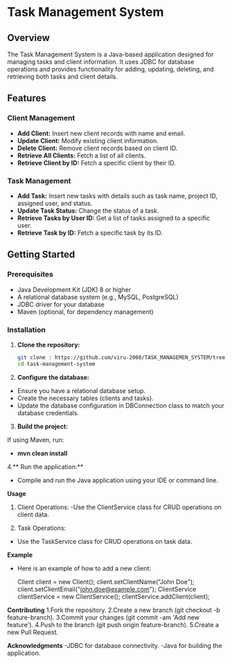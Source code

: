 # Task Management System

## Overview

The Task Management System is a Java-based application designed for managing tasks and client information. It uses JDBC for database operations and provides functionality for adding, updating, deleting, and retrieving both tasks and client details.

## Features

### Client Management
- **Add Client:** Insert new client records with name and email.
- **Update Client:** Modify existing client information.
- **Delete Client:** Remove client records based on client ID.
- **Retrieve All Clients:** Fetch a list of all clients.
- **Retrieve Client by ID:** Fetch a specific client by their ID.

### Task Management
- **Add Task:** Insert new tasks with details such as task name, project ID, assigned user, and status.
- **Update Task Status:** Change the status of a task.
- **Retrieve Tasks by User ID:** Get a list of tasks assigned to a specific user.
- **Retrieve Task by ID:** Fetch a specific task by its ID.

## Getting Started

### Prerequisites
- Java Development Kit (JDK) 8 or higher
- A relational database system (e.g., MySQL, PostgreSQL)
- JDBC driver for your database
- Maven (optional, for dependency management)

### Installation

1. **Clone the repository:**

   ```bash
   git clone : https://github.com/viru-2000/TASK_MANAGEMEN_SYSTEM/tree/main
   cd task-management-system

2. **Configure the database:**

- Ensure you have a relational database setup.
- Create the necessary tables (clients and tasks).
- Update the database configuration in DBConnection class to match your database credentials.

3. **Build the project:**

If using Maven, run:
-  **mvn clean install**

4.** Run the application:**

- Compile and run the Java application using your IDE or command line.

**Usage**
1. Client Operations:
-Use the ClientService class for CRUD operations on client data.

2. Task Operations:
- Use the TaskService class for CRUD operations on task data.

**Example**
- Here is an example of how to add a new client:
  
   Client client = new Client();
   client.setClientName("John Doe");
   client.setClientEmail("john.doe@example.com");
   ClientService clientService = new ClientService();
   clientService.addClient(client);

**Contributing**
1.Fork the repository.
2.Create a new branch (git checkout -b feature-branch).
3.Commit your changes (git commit -am 'Add new feature').
4.Push to the branch (git push origin feature-branch).
5.Create a new Pull Request.

**Acknowledgments**
-JDBC for database connectivity.
-Java for building the application.
